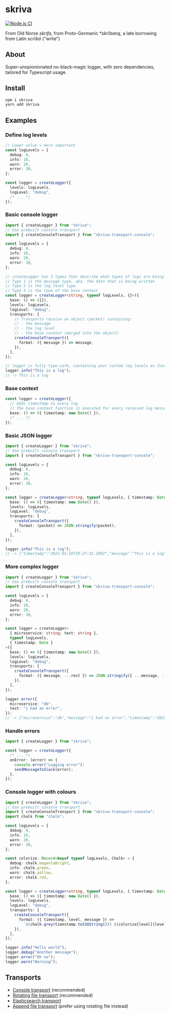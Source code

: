 # skriva

[![Node.js CI](https://github.com/marvin-j97/skriva/actions/workflows/node.js.yml/badge.svg)](https://github.com/marvin-j97/skriva/actions/workflows/node.js.yml)

From Old Norse _skrifa_, from Proto-Germanic _\*skrībaną_, a late borrowing from Latin _scrībō_ ("write")

## About

Super-unopionionated no-black-magic logger, with zero dependencies, tailored for Typescript usage.

## Install

```bash
npm i skriva
yarn add skriva
```

## Examples

### Define log levels

```typescript
// Lower value = more important
const logLevels = {
  debug: 0,
  info: 10,
  warn: 20,
  error: 30,
};

const logger = createLogger({
  levels: logLevels,
  logLevel: "debug",
  /* ... */
});
```

### Basic console logger

```typescript
import { createLogger } from "skriva";
// Use prebuilt console transport
import { createConsoleTransport } from "skriva-transport-console";

const logLevels = {
  debug: 0,
  info: 10,
  warn: 20,
  error: 30,
};

// createLogger has 3 types that describe what types of logs are being used
// Type 1 is the message type, aka. the data that is being written
// Type 2 is the log level type
// Type 3 is the type of the base context
const logger = createLogger<string, typeof logLevels, {}>({
  base: () => ({}),
  levels: logLevels,
  logLevel: "debug",
  transports: [
    // Transports receive an object (packet) containing:
    // - the message
    // - the log level
    // - the base context (merged into the object)
    createConsoleTransport({
      format: ({ message }) => message,
    }),
  ],
});

// logger is fully type-safe, containing your custom log levels as functions
logger.info("This is a log");
// -> This is a log
```

### Base context

```typescript
const logger = createLogger({
  // Adds timestamp to every log
  // The base context function is executed for every received log message
  base: () => ({ timestamp: new Date() }),
  /* ... */
});
```

### Basic JSON logger

```typescript
import { createLogger } from "skriva";
// Use prebuilt console transport
import { createConsoleTransport } from "skriva-transport-console";

const logLevels = {
  debug: 0,
  info: 10,
  warn: 20,
  error: 30,
};

const logger = createLogger<string, typeof logLevels, { timestamp: Date }>({
  base: () => ({ timestamp: new Date() }),
  levels: logLevels,
  logLevel: "debug",
  transports: [
    createConsoleTransport({
      format: (packet) => JSON.stringify(packet),
    }),
  ],
});

logger.info("This is a log");
// -> {"timestamp":"2022-01-18T20:27:32.389Z","message":"This is a log","level":"info"}
```

### More complex logger

```typescript
import { createLogger } from "skriva";
// Use prebuilt console transport
import { createConsoleTransport } from "skriva-transport-console";

const logLevels = {
  debug: 0,
  info: 10,
  warn: 20,
  error: 30,
};

const logger = createLogger<
  { microservice: string; text: string },
  typeof logLevels,
  { timestamp: Date }
>({
  base: () => ({ timestamp: new Date() }),
  levels: logLevels,
  logLevel: "debug",
  transports: [
    createConsoleTransport({
      format: ({ message, ...rest }) => JSON.stringify({ ...message, ...rest }),
    }),
  ],
});

logger.error({
  microservice: "db",
  text: "i had an error",
});
// -> {"microservice":"db","message":"i had an error","timestamp":"2022-01-18T20:31:10.553Z","level":"error"}
```

### Handle errors

```typescript
import { createLogger } from "skriva";

const logger = createLogger({
  /* ... */
  onError: (error) => {
    console.error("Logging error");
    sendMessageToSlack(error);
  },
});
```

### Console logger with colours

```typescript
import { createLogger } from "skriva";
// Use prebuilt console transport
import { createConsoleTransport } from "skriva-transport-console";
import chalk from "chalk";

const logLevels = {
  debug: 0,
  info: 10,
  warn: 20,
  error: 30,
};

const colorize: Record<keyof typeof logLevels, Chalk> = {
  debug: chalk.magentaBright,
  info: chalk.green,
  warn: chalk.yellow,
  error: chalk.red,
};

const logger = createLogger<string, typeof logLevels, { timestamp: Date }>({
  base: () => ({ timestamp: new Date() }),
  levels: logLevels,
  logLevel: "debug",
  transports: [
    createConsoleTransport({
      format: ({ timestamp, level, message }) =>
        `${chalk.grey(timestamp.toISOString())} ${colorize[level](level)} ${message}`,
    }),
  ],
});

logger.info("Hello world");
logger.debug("Another message");
logger.error("Oh no");
logger.warn("Warning");
```

## Transports

- [Console transport](./packages/skriva-transport-console/README.md) (recommended)
- [Rotating file transport](./packages/skriva-transport-rotate-file/README.md) (recommended)
- [Elasticsearch transport](./packages/skriva-transport-elasticsearch/README.md)
- [Append file transport](./packages/skriva-transport-append-file/README.md) (prefer using rotating file instead)
